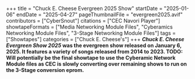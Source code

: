 +++
title = "Chuck E. Cheese Evergreen 2025 Show"
startDate = "2025-01-06"
endDate = "2025-04-27"
pageThumbnailFile = "evergreen2025.avif"
contributors = ["CyberSnout"]
citations = ["CEC Navori Player"]
showtapeFormats = ["Media Networking Module Files", "Cyberamics Networking Module Files", "3-Stage Networking Module Files"]
tags = ["Showtapes"]
categories = ["Chuck E. Cheese's"]
+++
***Chuck E. Cheese Evergreen Show 2025* was the evergreen show released on January 6, 2025. It features a variety of songs released from 2014 to 2023.
TODO: Will potentially be the final showtape to use the Cyberamic Network Module files as CEC is slowly converting over remaining shows to run on the 3-Stage conversion eprom.**

